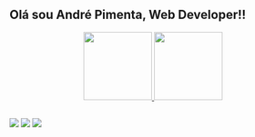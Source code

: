 ## Olá sou André Pimenta, Web Developer!!
<div align="center" dir="auto">
<a href="https://github.com/AndrePmenta">
<img height="120" src="https://github-readme-stats.vercel.app/api?username=AndrePmenta&show_icons=true&theme=dark&include_all_commits=true&count_private=true"/>
<img height="120" src="https://github-readme-stats.vercel.app/api/top-langs/?username=AndrePmenta&layout=compact&langs_count=7&theme=dark"/>
</div>

##
 
<div> 
<a href = "mailto:andrepimentagomes@gmail.com"><img src="https://img.shields.io/badge/-Gmail-%23333?style=for-the-badge&logo=gmail&logoColor=white" target="_blank"></a>
<a href="https://www.linkedin.com/in/andré-pimenta-gomes-07064b241/" target="_blank"><img src="https://img.shields.io/badge/-LinkedIn-%230077B5?style=for-the-badge&logo=linkedin&logoColor=white" target="_blank"></a> 
<a href="https://twitter.com/AndrePimentag" target="_blank"><img src="https://img.shields.io/badge/Twitter-1DA1F2?style=for-the-badge&logo=twitter&logoColor=white" target="_blank"></a> 
</div>
